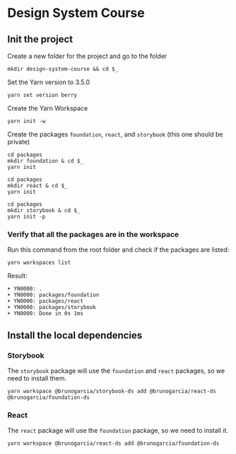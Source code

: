 # Design System Course

## Init the project

Create a new folder for the project and go to the folder

```shell
mkdir design-system-course && cd $_
```

Set the Yarn version to 3.5.0

```shell
yarn set version berry
```

Create the Yarn Workspace

```shell
yarn init -w
```

Create the packages `foundation`, `react`, and `storybook` (this one should be private)

```shell
cd packages
mkdir foundation & cd $_
yarn init
```

```shell
cd packages
mkdir react & cd $_
yarn init
```

```shell
cd packages
mkdir storybook & cd $_
yarn init -p
```

### Verify that all the packages are in the workspace

Run this command from the root folder and check if the packages are listed:

```shell
yarn workspaces list
```

Result:

```shell
➤ YN0000: .
➤ YN0000: packages/foundation
➤ YN0000: packages/react
➤ YN0000: packages/storybook
➤ YN0000: Done in 0s 1ms
```

## Install the local dependencies

### Storybook

The `storybook` package will use the `foundation` and `react` packages, so we need to install them.

```shell
yarn workspace @brunogarcia/storybook-ds add @brunogarcia/react-ds @brunogarcia/foundation-ds
```

### React

The `react` package will use the `foundation` package, so we need to install it.

```shell
yarn workspace @brunogarcia/react-ds add @brunogarcia/foundation-ds
```
